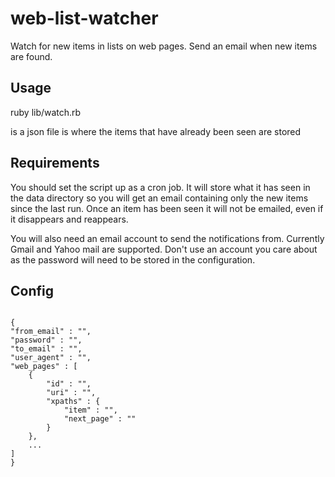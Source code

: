 web-list-watcher
================

Watch for new items in lists on web pages. Send an email when new items are found.

Usage
-----

ruby lib/watch.rb <config file> <data directory>

<config file> is a json file
<data directory> is where the items that have already been seen are stored

Requirements
------------

You should set the script up as a cron job. It will store what it has seen in the data directory so you will get an
email containing only the new items since the last run. Once an item has been seen it will not be emailed, even if it
disappears and reappears.

You will also need an email account to send the notifications from. Currently Gmail and Yahoo mail are supported.
Don't use an account you care about as the password will need to be stored in the configuration.

Config
------
<code>
{
"from_email" : "<email to send notifications from (must be gmail.com or yahoo.com>",
"password" : "<password for that account>",
"to_email" : "<email to send notification to>",
"user_agent" : "<user agent to use when loading web pages>",
"web_pages" : [
	{
		"id" : "<an id for this set of pages>",
		"uri" : "<uri to start looking from>",
		"xpaths" : {
			"item" : "<an xpath that extracts the hrefs of the items you are interested in>",
			"next_page" : "<an xpath that extracts the hrefs of the next page of items>"
		}
	},
	...
]
}
</code>
